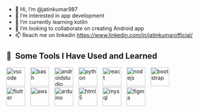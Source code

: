 - 👋 Hi, I’m @jatinkumar987
- 👀 I’m interested in app development 
- 🌱 I’m currently learning kotlin
- 💞️ I’m looking to collaborate on creating Android app
- 📫 Reach me on linkedin https://www.linkedin.com/in/jatinkumarofficial/

<h2> 🚀 &nbsp;Some Tools I Have Used and Learned</h2>
<p align="left">
<p align="left">
  
  <img src="https://cdn.jsdelivr.net/gh/devicons/devicon/icons/vscode/vscode-original.svg" alt="vscode" width="50" height="50" style="margin-right: 10px"/>
  <img src="https://cdn.jsdelivr.net/gh/devicons/devicon/icons/bash/bash-original.svg" alt="bash" width="50" height="50" style="margin-right: 10px"/>
  <img src="https://cdn.jsdelivr.net/gh/devicons/devicon/icons/androidstudio/androidstudio-original.svg" alt="androidstudio" width="50" height="50" style="margin-right: 10px"/>
  <img src="https://cdn.jsdelivr.net/gh/devicons/devicon/icons/python/python-original.svg" alt="python" width="50" height="50" style="margin-right: 10px"/>
  <img src="https://cdn.jsdelivr.net/gh/devicons/devicon/icons/react/react-original.svg" alt="react" width="50" height="50" style="margin-right: 10px"/>
  <img src="https://cdn.jsdelivr.net/gh/devicons/devicon/icons/nodejs/nodejs-original.svg" alt="nodejs" width="50" height="50" style="margin-right: 10px"/>
  <img src="https://cdn.jsdelivr.net/gh/devicons/devicon/icons/bootstrap/bootstrap-plain.svg" alt="bootstrap" width="50" height="50" style="margin-right: 10px"/>
  <img src="https://cdn.jsdelivr.net/gh/devicons/devicon/icons/flutter/flutter-original.svg" alt="flutter" width="50" height="50" style="margin-right: 10px"/>
  <img src="https://cdn.jsdelivr.net/gh/devicons/devicon/icons/amazonwebservices/amazonwebservices-original-wordmark.svg" alt="aws" width="50" height="50" style="margin-right: 10px"/>
  <img src="https://cdn.jsdelivr.net/gh/devicons/devicon/icons/arduino/arduino-original-wordmark.svg" alt="arduino" width="50" height="50" style="margin-right: 10px"/>
  <img src="https://cdn.jsdelivr.net/gh/devicons/devicon/icons/html5/html5-plain-wordmark.svg" alt="html5" width="50" height="50" style="margin-right: 10px"/>
  <img src="https://cdn.jsdelivr.net/gh/devicons/devicon/icons/mysql/mysql-original-wordmark.svg" alt="mysql" width="50" height="50" style="margin-right: 10px"/>
  <img src="https://cdn.jsdelivr.net/gh/devicons/devicon/icons/figma/figma-original.svg" alt="figma" width="50" height="50" style="margin-right: 10px"/>
           
</p>
<!---
jatinkumar987/jatinkumar987 is a ✨ special ✨ repository because its `README.md` (this file) appears on your GitHub profile.
You can click the Preview link to take a look at your changes.
--->

